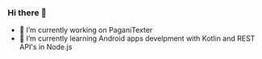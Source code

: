 ### Hi there 👋
- 🔭 I’m currently working on PaganiTexter
- 🌱 I’m currently learning Android apps develpment with Kotlin and REST API's in Node.js

<!--
**maciekdt/maciekdt** is a ✨ _special_ ✨ repository because its `README.md` (this file) appears on your GitHub profile.

Here are some ideas to get you started:

- 🔭 I’m currently working on PaganiTexter
- 🌱 I’m currently learning Android apps develpment with Kotlin and REST API's in Node.js
- 👯 I’m looking to collaborate on ...
- 🤔 I’m looking for help with ...
- 💬 Ask me about ...
- 📫 How to reach me: ...
- 😄 Pronouns: ...
- ⚡ Fun fact: ...
-->



